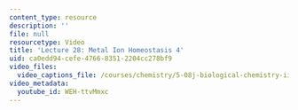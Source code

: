 ```yaml
---
content_type: resource
description: ''
file: null
resourcetype: Video
title: 'Lecture 28: Metal Ion Homeostasis 4'
uid: ca0edd94-cefe-4766-8351-2204cc278bf9
video_files:
  video_captions_file: /courses/chemistry/5-08j-biological-chemistry-ii-spring-2016/lecture-recitation-videos/lecture-28-metal-ion-homeostasis-4/WEH-ttvMmxc.vtt
video_metadata:
  youtube_id: WEH-ttvMmxc
---
```

